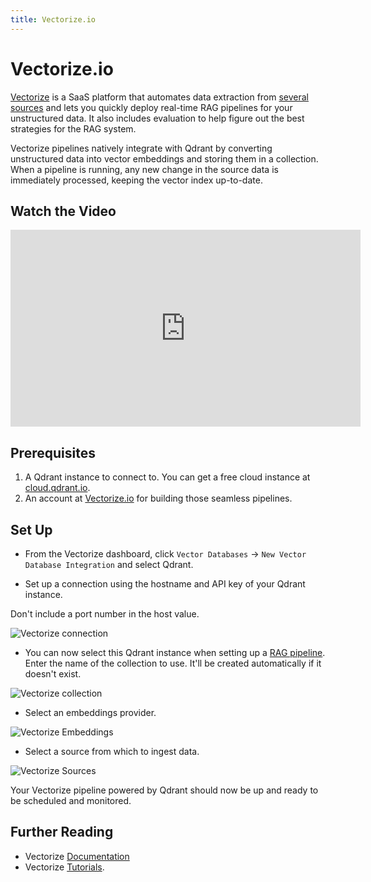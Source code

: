 ```yaml
---
title: Vectorize.io
---
```


# Vectorize.io

[Vectorize](https://vectorize.io/) is a SaaS platform that automates data extraction from [several sources](https://docs.vectorize.io/integrations/source-connectors) and lets you quickly deploy real-time RAG pipelines for your unstructured data. It also includes evaluation to help figure out the best strategies for the RAG system.

Vectorize pipelines natively integrate with Qdrant by converting unstructured data into vector embeddings and storing them in a collection. When a pipeline is running, any new change in the source data is immediately processed, keeping the vector index up-to-date.

## Watch the Video

<p align="center"><iframe width="560" height="315" src="https://www.youtube.com/embed/zHJ3TZmKEeY?si=3kTq4q2Ot0o_2g2T" title="YouTube video player" frameborder="0" allow="accelerometer; autoplay; clipboard-write; encrypted-media; gyroscope; picture-in-picture; web-share" referrerpolicy="strict-origin-when-cross-origin" allowfullscreen></iframe></p>

## Prerequisites

1. A Qdrant instance to connect to. You can get a free cloud instance at [cloud.qdrant.io](https://cloud.qdrant.io/).
2. An account at [Vectorize.io](https://vectorize.io) for building those seamless pipelines.

## Set Up

- From the Vectorize dashboard, click `Vector Databases` -> `New Vector Database Integration` and select Qdrant.

- Set up a connection using the hostname and API key of your Qdrant instance.

<aside role="alert">
  Don't include a port number in the host value.
</aside>

![Vectorize connection](/documentation/platforms/vectorize/vectorize-connection.png)

- You can now select this Qdrant instance when setting up a [RAG pipeline](https://docs.vectorize.io/rag-pipelines/creating). Enter the name of the collection to use. It'll be created automatically if it doesn't exist.

![Vectorize collection](/documentation/platforms/vectorize/vectorize-collection.png)

- Select an embeddings provider.

![Vectorize Embeddings](/documentation/platforms/vectorize/vectorize-embeddings.png)

- Select a source from which to ingest data.

![Vectorize Sources](/documentation/platforms/vectorize/vectorize-sources.png)

Your Vectorize pipeline powered by Qdrant should now be up and ready to be scheduled and monitored.

## Further Reading

- Vectorize [Documentation](https://docs.vectorize.io)
- Vectorize [Tutorials](https://docs.vectorize.io/tutorials/).
